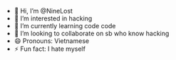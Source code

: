 - 👋 Hi, I’m @NineLost
- 👀 I’m interested in hacking 
- 🌱 I’m currently learning code code
- 💞️ I’m looking to collaborate on sb who know hacking
- 😄 Pronouns: Vietnamese
- ⚡ Fun fact: I hate myself

<!---
NineLost/NineLost is a ✨ special ✨ repository because its `README.md` (this file) appears on your GitHub profile.
You can click the Preview link to take a look at your changes.
--->
